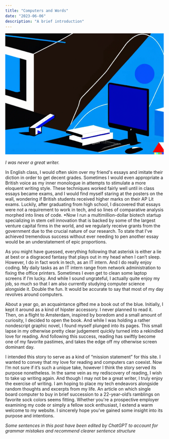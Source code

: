```yaml
---
title: "Computers and Words"
date: "2023-06-06"
description: "A brief introduction"
---
```


![Dall-E Clip art](./computers_and_words_art.png)

*I was never a great writer.* 

In English class, I would often skim over my friend's essays and imitate their diction in order to get decent grades. Sometimes I would even appropriate a British voice as my inner monologue in attempts to stimulate a more eloquent writing style. These techniques worked fairly well until in class essays became exams, and I would find myself staring at the posters on the wall, wondering if British students received higher marks on their AP Lit exams. Luckily, after graduating from high school, I discovered that essays were not a requirement to work in tech, and so lines of comparative analysis morphed into lines of code. *Now I run a multimillion-dollar biotech startup specializing in stem cell innovation that is backed by some of the largest venture capital firms in the world, and we regularly receive grants from the government due to the crucial nature of our research. To state that I've achieved tremendous success without ever needing to pen another essay would be an understatement of epic proportions. 

As you might have guessed, everything following that asterisk is either a lie at best or a disgraced fantasy that plays out in my head when I can’t sleep. However, I do in fact work in tech, as an IT intern. And I do really enjoy coding. My daily tasks as an IT intern range from network administration to fixing the office printers. Sometimes I even get to clean some laptop screens if I’m lucky. And while I sound ungrateful, I actually quite enjoy my job, so much so that I am also currently studying computer science alongside it. Double the fun. It would be accurate to say that most of my day revolves around computers. 

About a year go, an acquaintance gifted me a book out of the blue. Initially, I kept it around as a kind of hipster accessory. I never planned to read it. Then, on a flight to Amsterdam, inspired by boredom and a small amount of curiosity, I decided to open the book. And while I was holding a rather nondescript graphic novel, I found myself plunged into its pages. This small lapse in my otherwise pretty clear judgement quickly turned into a rekindled love for reading. And following this success, reading has swiftly become one of my favorite pastimes, and takes the edge off my otherwise screen dominant day.

I intended this story to serve as a kind of “mission statement” for this site. I wanted to convey that my love for reading and computers can coexist. Now I’m not sure if it’s such a unique take, however I think the story served its purpose nonetheless. In the same vein as my rediscovery of reading, I wish to take up writing again. And though I may not be a great writer, I truly enjoy the exercise of writing. I am hoping to place my tech endeavors alongside random thoughts and excerpts from my life. An article on which single board computer to buy in brief succession to a 22-year-old’s ramblings on favorite sock colors seems fitting. Whether you're a prospective employer examining my code or simply a fellow sock enthusiast, I extend a warm welcome to my website. I sincerely hope you’ve gained some insight into its purpose and intentions.

*Some sentences in this post have been edited by ChatGPT to account for grammar mistakes and recommend clearer sentence structure*